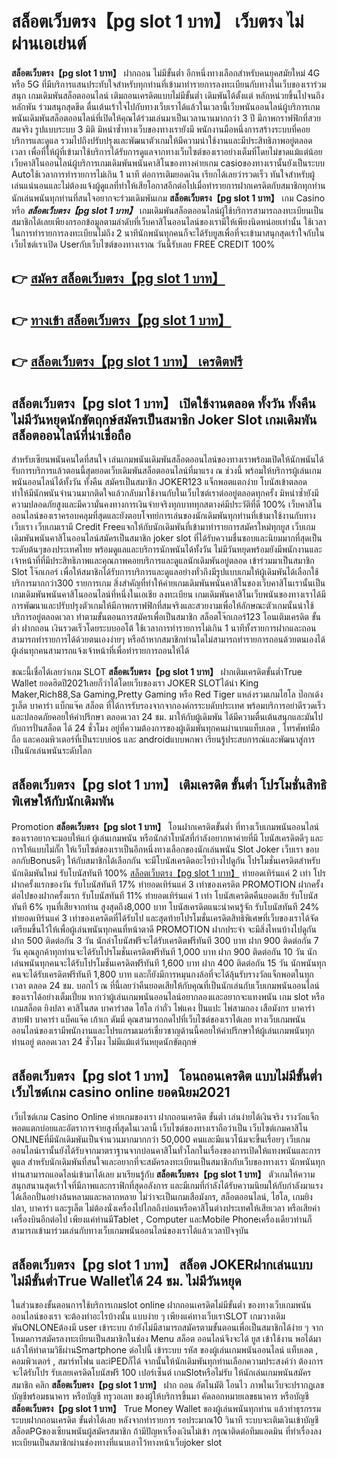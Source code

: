 # สล็อตเว็บตรง【pg slot 1 บาท】  เว็บตรง ไม่ผ่านเอเย่นต์

**สล็อตเว็บตรง【pg slot 1 บาท】** ฝากถอน ไม่มีขั้นต่ำ  อีกหนึ่งทางเลือกสำหรับคนยุคสมัยใหม่ 4G หรือ 5G ที่มีบริการแสนประทับใจสำหรับทุกท่านที่เข้ามาทำรายการลงทะเบียนกับทางในเว็บของเราร่วมสนุก เกมเดิมพันสล็อตออนไลน์ เติมถอนเครดิตแบบไม่มีขั้นต่ำ เดิมพันได้ตั้งแต่ หลักหน่วยขึ้นไปจนถึงหลักพัน ร่วมสนุกสุดขีด ตื่นเต้นเร้าใจไปกับทางเว็บเราได้แล้วในเวลานี้เว็บพนันออนไลน์ผู้บริการเกมพนันเดิมพันสล็อตออนไลน์ที่เปิดให้คุณได้ร่วมเล่นมาเป็นเวลานานมากกว่า 3 ปี มีภาพกราฟฟิกที่สวยสมจริง รูปแบบระบบ 3 มิติ
มิหนำซ้ำทางเว็บของทางเรายังมี พนักงานมือหนึ่งการสร้างระบบที่คอยบริการและดูแล  รวมไปถึงปรับปรุงและพัฒนาตัวเกมให้มีความน่าใช้งานและมีประสิทธิภาพอยู่ตลอดเวลา เพื่อที่ให้ผู้ที่เข้ามาใช้บริการได้รับการดูแลจากทางเว็บไซต์ของเราอย่างเต็มที่โดยไม่ขาดแม้แต่น้อย เว็บคาสิโนออนไลน์ผู้บริการเกมเดิมพันพนันคาสิโนของทางค่ายเกม casioของทางเรานั้นยังเป็นระบบ Autoใช้เวลาการทำรายการไม่เกิน 1 นาที ต่อการเติมยอดเงิน เรียกได้เลยว่ารวดเร็ว ทันใจสำหรับผู้เล่นแน่นอนและไม่ต้องแจ้งผู้ดูแลที่ทำให้เสียโอกาสอีกต่อไปเมื่อทำรายการฝากเครดิตกับสมาชิกทุกท่าน
นักเล่นพนันทุกท่านที่สนใจอยากจะร่วมเดิมพันเกม **สล็อตเว็บตรง【pg slot 1 บาท】** เกม Casino  หรือ ***สล็อตเว็บตรง【pg slot 1 บาท】*** เกมเดิมพันสล็อตออนไลน์ผู้ใช้บริการสามารถลงทะเบียนเป็นสมาชิกได้เลยเพียงกรอกข้อมูลตามลำดับที่เว็บคาสิโนออนไลน์ของเรามีให้เพียงนิดหน่อยเท่านั้น ใช้เวลาในการทำรายการลงทะเบียนไม่ถึง 2 นาทีนักพนันทุกคนก็จะได้รับยูสเพื่อที่จะเข้ามาสนุกสุดเร้าใจกับในเว็บไซต์เราเปิด Userกับเว็บไซต์ของทางเราณ วันนี้รับเลย FREE CREDIT 100%

## 👉 [สมัคร สล็อตเว็บตรง【pg slot 1 บาท】](https://archa888.com/)
## 👉 [ทางเข้า สล็อตเว็บตรง【pg slot 1 บาท】](https://archa888.com/)
## 👉 [สล็อตเว็บตรง【pg slot 1 บาท】 เครดิตฟรี](https://archa888.com/)

## สล็อตเว็บตรง【pg slot 1 บาท】 เปิดใช้งานตลอด ทั้งวัน ทั้งคืน ไม่มีวันหยุดนักขัตฤกษ์สมัครเป็นสมาชิก Joker Slot เกมเดิมพันสล็อตออนไลน์ที่น่าเชื่อถือ

สำหรับเซียนพนันคนใดที่สนใจ เล่นเกมพนันเดิมพันสล็อตออนไลน์ของทางเราพร้อมเปิดให้นักพนันได้รับการบริการแล้วตอนนี้สุดยอดเว็บเดิมพันสล็อตออนไลน์ที่มาแรง ณ ช่วงนี้ พร้อมให้บริการผู้เล่นเกมพนันออนไลน์ได้ทั้งวัน ทั้งคืน สมัครเป็นสมาชิก JOKER123 แจ็กพอตแตกง่าย โบนัสเข้าตลอด ทำให้มีนักพนันจำนวนมากติดใจแล้วกลับมาใช้งานกับในเว็บไซต์เราต่ออยู่ตลอดทุกครั้ง มิหนำซ้ำยังมีความปลอดภัยสูงและมีความั่นคงทางการเงินจ่ายจริงทุกบาททุกสตางค์มีประวัติที่ดี 100% เว็บคาสิโนออนไลน์ของเราครอบคลุมที่สุดและยังตอบโจทย์การเล่นของนักเดิมพันทุกท่านที่เข้ามาใช้งานกับทางเว็บเรา
เว็บเกมเรามี Credit Freeแจกให้กับนักเดิมพันที่เข้ามาทำรายการสมัครใหม่ทุกยูส เว็บเกมเดิมพันพนันคาสิโนออนไลน์สมัครเป็นสมาชิก joker slot ที่ได้รับความชื่นชอบและนิยมมากที่สุดเป็นระดับต้นๆของประเทศไทย พร้อมดูแลและบริการนักพนันได้ทั้งวัน ไม่มีวันหยุดพร้อมยังมีพนักงานและเจ้าหน้าที่ที่มีประสิทธิภาพและคุณภาพคอยบริการและดูแลนักเดิมพันอยู่ตลอด เข้าร่วมมาเป็นสมาชิก Slot โจ๊กเกอร์ เพื่อให้สมาชิกได้รับการบริการและดูแลอย่างทั่วถึงมีรูปแบบเกมให้ผู้เดิมพันได้เลือกใช้บริการมากกว่า300 รายการเกม
สิ่งสำคัญที่ทำให้ค่ายเกมเดิมพันพนันคาสิโนของเว็บคาสิโนเรานั้นเป็นเกมเดิมพันพนันคาสิโนออนไลน์ที่หนึ่งในเอเชีย ลงทะเบียน  เกมเดิมพันคาสิโนเว็บพนันของทางเราได้มีการพัฒนาและปรับปรุงตัวเกมให้มีภาพกราฟฟิกที่สมจริงและสวยงามเพื่อให้ลักษณะตัวเกมนั้นน่าใช้บริการอยู่ตลอดเวลา ทำตามขั้นตอนการสมัครเพื่อเป็นสมาชิก สล็อตโจ๊กเกอร์123 โอนเติมเครดิต ขั้นต่ำ ฝากถอน เงินรวดเร็วโดยระบบออโต้ ใช้เวลาการทำรายการไม่เกิน 1 นาทีทั้งรายการฝากและถอนสามารถทำรายการได้ด้วยตนเองง่ายๆ หรือถ้าหากสมาชิกท่านใดไม่สามารถทำรายการถอนด้วยตนเองได้ผู้เล่นทุกคนสามารถแจ้งเจ้าหน้าที่เพื่อทำรายการถอนให้ได้

ขณะนี้เชื่อได้เลยว่าเกม SLOT **สล็อตเว็บตรง【pg slot 1 บาท】** ฝากเติมเครดิตขั้นต่ำTrue Wallet ยอดฮิตปี2021เลยก็ว่าได้โดยเว็บของเรา JOKER SLOTได้นำ  King Maker,Rich88,Sa Gaming,Pretty Gaming หรือ Red Tiger แหล่งรวมเกมไฮโล ป๊อกเด้ง รูเล็ต บาคาร่า แบ็กแจ๊ค สล็อต ที่ได้การรับรองจากจากองค์กรระบดับประเทศ พร้อมบริการอย่าดีรวดเร็วและปลอดภัยคอยให้คำปรึกษา ตลอดเวลา 24 ชม. มาให้กับผู้เดิมพัน ได้มีความตื่นเต้นสนุกและมันไปกับการปั่นสล็อต ได้ 24 ชั่วโมง อยู่ที่ความต้องการของผู้เดิมพันทุกคนผ่านบนแท็บเลต , โทรศัพท์มือถือ และคอมพิวเตอร์ที่เป็นระบบios และ androidแบบพกพา เรียนรู้ประสบการณ์และพัฒนาสู่การเป็นนักเล่นพนันระดับโลก

## สล็อตเว็บตรง【pg slot 1 บาท】 เติมเครดิต ขั้นต่ำ โปรโมชั่นสิทธิพิเศษให้กับนักเดิมพัน

 Promotion  **สล็อตเว็บตรง【pg slot 1 บาท】** โอนฝากเครดิตขั้นต่ำ ที่ทางเว็บเกมพนันออนไลน์ของเราอยากจะมอบให้แก่  ผู้เล่นเกมพนัน หรือนักล่าโบนัสที่กำลังอยากหาค่ายที่มี โบนัสเครดิตดีๆ และการให้แบบไม่กั๊ก ให้เว็บไซต์ของเราเป็นอีกหนึ่งทางเลือกของนักเล่นพนัน Slot Joker เว็บเรา ขอบอกกับBonusดีๆ ให้กับสมาชิกได้เลือกกัน จะมีโบนัสเครดิตอะไรบ้างไปดูกัน
โปรโมชั่นเครดิตสำหรับนักเดิมพันใหม่ รับโบนัสทันที 100% [สล็อตเว็บตรง【pg slot 1 บาท】](https://archa888.com/) ทำยอดเทิร์นแค่ 2 เท่า
โปรฝากครั้งแรกของวัน รับโบนัสทันที 17% ทำยอดเทิร์นแค่ 3 เท่าของเครดิต
 PROMOTION ฝากครั้งต่อไปของฝากครั้งแรก รับโบนัสทันที 11% ทำยอดเทิร์นแค่ 1 เท่า
โบนัสเครดิตคืนยอดเสีย รับโบนัสทันที 6% ทุนที่เสียจากท่าน สูงสุดถึง8,000 บาท
โบนัสเครดิตแนะนำคนรู้จัก รับโบนัสทันที 24% ทำยอดเทิร์นแค่ 3 เท่าของเครดิตที่ได้รับไป
และสุดท้ายโปรโมชั่นเครดิตสิทธิพิเศษที่เว็บของเราได้จัดเตรียมขึ้นไว้ให้เพื่อผู้เล่นพนันทุกคนที่หน้าตาดี  PROMOTION ฝากประจำ จะมีสิ่งไหนบ้างไปดูกัน
ฝาก 500 ติดต่อกัน 3 วัน นักล่าโบนัสฟรีจะได้รับเครดิตฟรีทันที 300 บาท
ฝาก 900 ติดต่อกัน 7 วัน คุณลูกค้าทุกท่านจะได้รับโปรโมชั่นเครดิตฟรีทันที 1,000 บาท
ฝาก 900 ติดต่อกัน 10 วัน นักเล่นพนันทุกคนจะได้รับโปรโมชั่นเครดิตฟรีทันที 1,600 บาท
ฝาก 400 ติดต่อกัน 15 วัน นักพนันทุกคนจะได้รับเครดิตฟรีทันที 1,800 บาท
และก็ยังมีการหมุนกงล้อที่จะได้ลุ้นรับรางวัลแจ็กพอตในทุกเวลา ตลอด 24 ชม. บอกไว้ ณ ที่นี้เลยว่าคืนยอดเสียให้กับคุณที่เป็นนักเล่นกับเว็บเกมพนันออนไลน์ของเราได้อย่างเต็มเปี่ยม หากว่าผู้เล่นเกมพนันออนไลน์อยากลองและอยากจะแทงพนัน เกม slot  หรือเกมสล็อต ยิงปลา คาสิโนสด บาคาร่าสด ไฮโล กำถั่ว ไพ่แคง ปั่นแปะ ไพ่สามกอง เสือมังกร บาคาร่าสายฟ้า บาคาร่า แบ็คแจ๊ค เก้าเก ดัมมี่ คุณสามารถกดไปที่เว็บไซต์ของเราได้เลย ทางเว็บเกมพนันออนไลน์ของเรามีพนักงานและโปรแกรมเมอร์เชี่ยวชาญด้านนี้คอยให้คำปรึกษาให้ผู้เล่นเกมพนันทุกท่านอยู่ ตลอดเวลา 24 ชั่วโมง ไม่มีแม้แต่วันหยุดนักขัตฤกษ์

## สล็อตเว็บตรง【pg slot 1 บาท】 โอนถอนเครดิต แบบไม่มีขั้นต่ำ  เว็บไซต์เกม casino online ยอดนิยม2021

เว็บไซต์เกม  Casino Online ค่ายเกมของเรา ฝากถอนเครดิต ขั้นต่ำ เล่นง่ายได้เงินจริง รางวัลแจ็กพอตแตกบ่อยและอัตราการจ่ายสูงที่สุดในเวลานี้ เว็บไซต์ของทางเราถือว่าเป็น เว็บไซต์เกมคาสิโน ONLINEที่มีนักเดิมพันเป็นจำนวนมากมากกว่า 50,000 คนและมีแนวโน้มจะขึ้นเรื่อยๆ เว็บเกมออนไลน์เรานั้นยังได้รับจากมาตราฐานจากบ่อนคาสิโนทั่วโลกในเรื่องของการเปิดให้แทงพนันและการดูแล สำหรับนักเดิมพันที่สนใจและอยากที่จะสมัครลงทะเบียนเป็นสมาชิกกับเว็บของทางเรา นักพนันทุกท่านสามารถแอดไลน์เข้ามาได้เลย
	มาเรียนรู้กับ **สล็อตเว็บตรง【pg slot 1 บาท】** ตัวเกมให้ความสนุกสนานสุดเร้าใจที่มีภาพและกราฟิกที่สุดอลังการ และมีเกมที่กำลังได้รับความนิยมให้กับกำลังมาแรงได้เลือกปั่นอย่างล้นหลามและหลากหลาย  ไม่ว่าจะเป็นเกมเสือมังกร, สล็อตออนไลน์, ไฮโล, เกมยิงปลา, บาคาร่า และรูเล็ต ไม่ต้องนั่งเครื่องไปไกลถึงบ่อนหรือคาสิโนต่างประเทศให้เสียเวลา หรือเสียค่าเครื่องบินอีกต่อไป เพียงแค่ท่านมีTablet , Computer และMobile Phoneเครื่องเดียวท่านก็สามารถเข้ามาร่วมเล่นกับทางเว็บเกมพนันออนไลน์ของเราได้แล้วเวลาปัจจุบัน

## สล็อตเว็บตรง【pg slot 1 บาท】 สล็อต JOKERฝากเล่นแบบไม่มีขั้นต่ำTrue Walletได้ 24 ชม. ไม่มีวันหยุด

ในส่วนของขั้นตอนการใช้บริการเกมslot online ฝากถอนเครดิตไม่มีขั้นต่ำ ของทางเว็บเกมพนันออนไลน์ของเรา จะต้องทำอะไรบ้างนั้น แบบง่าย ๆ เพียงแค่ทางเว็บเราSLOT เกมวางเดิมพันONLONEต้องมี user เข้าระบบ ถ้ายังไม่มีสามารถสมัครตามขั้นตอนเพื่อเป็นสมาชิกได้ง่าย ๆ จากโหมดการสมัครลงทะเบียนเป็นสมาชิกในช่อง Menu สล็อต ออนไลน์จึงจะได้ ยูส เข้าใช้งาน พอได้มาแล้วให้ทำตามวิธีผ่านSmartphone ต่อไปนี้
เข้าระบบ รหัส  ของผู้เล่นเกมพนันออนไลน์ แท็บเลต , คอมพิวเตอร์ , สมาร์ทโฟน และiPEDก็ได้
จากนั้นให้นักเดิมพันทุกท่านเลือกความประสงค์ว่า ต้องการจะได้รับโปร รับเลยเครดิตโบนัสฟรี 100 เปอร์เซ็นต์  เกมSlotหรือไม่รับ
ให้นักเล่นเกมพนันสมัครสมาชิก คลิก **สล็อตเว็บตรง【pg slot 1 บาท】** ฝาก ถอน  อัตโนมัติ โอนไว ภาพในเว็บจะปรากฏเลขบัญชีพร้อมธนาคาร หรือบัญชี ทรูวอเลท ของผู้ให้บริการขึ้นมา
คัดลอกหมายเลขธนาคาร หรือบัญชี **สล็อตเว็บตรง【pg slot 1 บาท】** True Money Wallet ของผู้เล่นพนันทุกท่าน แล้วทำธุรกรรมระบบฝากถอนเครดิต ขั้นต่ำได้เลย
หลังจากทำรายการ รอประมาณ10 วินาที ระบบจะเติมเงินเข้าบัญชีสล็อตPGของเซียนพนันผู้สมัครสมาชิก
ถ้ามีปัญหาเรื่องเงินไม่เข้า กรุณาติดต่อทีมแอดมิน ที่ทำเรื่องลงทะเบียนเป็นสมาชิกผ่านช่องทางที่แนบเอาไว้ทางหน้าเว็บjoker slot


